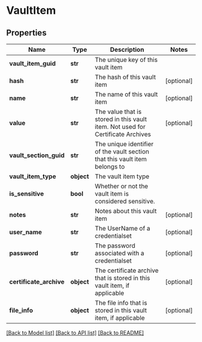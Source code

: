 # VaultItem

## Properties
Name | Type | Description | Notes
------------ | ------------- | ------------- | -------------
**vault_item_guid** | **str** | The unique key of this vault item | 
**hash** | **str** | The hash of this vault item | [optional] 
**name** | **str** | The name of this vault item | [optional] 
**value** | **str** | The value that is stored in this vault item. Not used for Certificate Archives | [optional] 
**vault_section_guid** | **str** | The unique identifier of the vault section that this vault item belongs to | 
**vault_item_type** | **object** | The vault item type | 
**is_sensitive** | **bool** | Whether or not the vault item is considered sensitive.  | 
**notes** | **str** | Notes about this vault item | [optional] 
**user_name** | **str** | The UserName of a credentialset | [optional] 
**password** | **str** | The password associated with a credentialset | [optional] 
**certificate_archive** | **object** | The certificate archive that is stored in this vault item, if applicable | [optional] 
**file_info** | **object** | The file info that is stored in this vault item, if applicable | [optional] 

[[Back to Model list]](../README.md#documentation-for-models) [[Back to API list]](../README.md#documentation-for-api-endpoints) [[Back to README]](../README.md)


